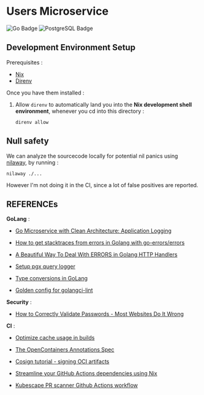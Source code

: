 # Users Microservice

![Go Badge](https://img.shields.io/badge/Go-00ADD8?logo=go&logoColor=fff&style=for-the-badge)
![PostgreSQL Badge](https://img.shields.io/badge/PostgreSQL-4169E1?logo=postgresql&logoColor=fff&style=for-the-badge)

## Development Environment Setup

Prerequisites :

- [Nix](https://github.com/DeterminateSystems/nix-installer)
- [Direnv](https://direnv.net/)

Once you have them installed :

1. Allow `direnv` to automatically land you into the **Nix development shell environment**, whenever you cd into this directory :
    ```shell script
    direnv allow
    ```

## Null safety

We can analyze the sourcecode locally for potential nil panics using [nilaway](https://github.com/uber-go/nilaway), by running :
```shell script
nilaway ./...
```

However I'm not doing it in the CI, since a lot of false positives are reported.

## REFERENCEs

**GoLang** :

- [Go Microservice with Clean Architecture: Application Logging](https://medium.com/@jfeng45/go-microservice-with-clean-architecture-application-logging-b43dc5839bce)

- [How to get stacktraces from errors in Golang with go-errors/errors](https://www.bugsnag.com/blog/go-errors/)

- [A Beautiful Way To Deal With ERRORS in Golang HTTP Handlers](https://www.youtube.com/watch?v=aS1cJfQ-LrQ)

- [Setup pgx query logger](https://gist.github.com/zaydek/91f27cdd35c6240701f81415c3ba7c07)

- [Type conversions in GoLang](https://go.dev/ref/spec#Conversions)

- [Golden config for golangci-lint](https://gist.github.com/maratori/47a4d00457a92aa426dbd48a18776322)

**Security** :

- [How to Correctly Validate Passwords - Most Websites Do It Wrong](https://blog.boot.dev/open-source/how-to-validate-passwords/)

**CI** :

- [Optimize cache usage in builds](https://docs.docker.com/build/cache/optimize/)

- [The OpenContainers Annotations Spec](https://specs.opencontainers.org/image-spec/annotations/)

- [Cosign tutorial - signing OCI artifacts](https://github.com/avisi-cloud/cosign-tutorial)

- [Streamline your GitHub Actions dependencies using Nix](https://determinate.systems/posts/nix-github-actions/)

- [Kubescape PR scanner Github Actions workflow](https://github.com/kubescape/kubescape/blob/master/.github/workflows/a-pr-scanner.yaml)
